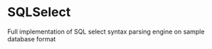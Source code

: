SQLSelect
=========

Full implementation of SQL select syntax parsing engine on sample database format
